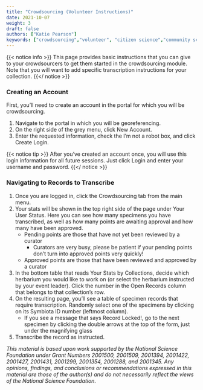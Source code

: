 ```yaml
---
title: "Crowdsourcing (Volunteer Instructions)"
date: 2021-10-07
weight: 3
draft: false
authors: ["Katie Pearson"]
keywords: ["crowdsourcing","volunteer", "citizen science","community science"]
---
```


{{< notice info >}}
  This page provides basic instructions that you can give to your crowdsourcers to get them started in the crowdsourcing module. Note that you will want to add specific transcription instructions for your collection.
{{</ notice >}}

### Creating an Account
First, you’ll need to create an account in the portal for which you will be crowdsourcing.
1.	Navigate to the portal in which you will be georeferencing.
2.	On the right side of the grey menu, click New Account.
3.	Enter the requested information, check the I’m not a robot box, and click Create Login.

{{< notice tip >}}
  After you’ve created an account once, you will use this login information for all future sessions. Just click Login and enter your username and password.
{{</ notice >}}

### Navigating to Records to Transcribe
1.	Once you are logged in, click the Crowdsourcing tab from the main menu.
2.	Your stats will be shown in the top right side of the page under Your User Status. Here you can see how many specimens you have transcribed, as well as how many points are awaiting approval and how many have been approved.
    * Pending points are those that have not yet been reviewed by a curator
      * Curators are very busy, please be patient if your pending points don’t turn into approved points very quickly!
    * Approved points are those that have been reviewed and approved by a curator
3. In the bottom table that reads Your Stats by Collections, decide which herbarium you would like to work on (or select the herbarium instructed by your event leader). Click the number in the Open Records column that belongs to that collection’s row.
4. On the resulting page, you’ll see a table of specimen records that require transcription. Randomly select one of the specimens by clicking on its Symbiota ID number (leftmost column).
    * If you see a message that says Record Locked!, go to the next specimen by clicking the double arrows at the top of the form, just under the magnifying glass
5. Transcribe the record as instructed.

_This material is based upon work supported by the National Science Foundation under Grant Numbers 2001500, 2001509, 2001394, 2001422, 2001427, 2001431, 2001299, 2001354, 2001288, and 2001345. Any opinions, findings, and conclusions or recommendations expressed in this material are those of the author(s) and do not necessarily reflect the views of the National Science Foundation._
